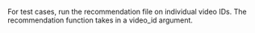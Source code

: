 For test cases, run the recommendation file on individual video IDs. The recommendation function takes in a video_id argument.
